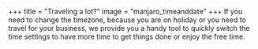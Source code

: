 +++
title = "Traveling a lot?"
image = "manjaro_timeanddate"
+++ 
If you need to change the timezone, because you are on holiday or you need to travel for your business, we provide you a handy tool to quickly switch the time settings to have more time to get things done or enjoy the free time.
